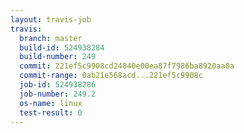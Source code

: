 ```yaml
---
layout: travis-job
travis:
  branch: master
  build-id: 524938284
  build-number: 249
  commit: 221ef5c9908cd24840e00ea87f7986ba8920aa0a
  commit-range: 0ab21e568acd...221ef5c9908c
  job-id: 524938286
  job-number: 249.2
  os-name: linux
  test-result: 0
---
```

